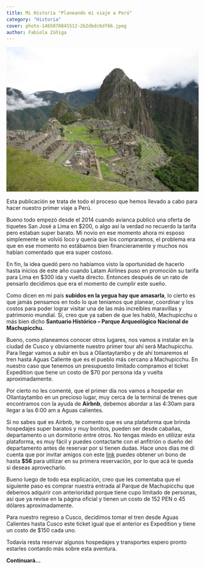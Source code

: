 ```yaml
---
title: Mi Historia "Planeando mi viaje a Perú"
category: "Historia"
cover: photo-1465070845512-2b2dbdc6df66.jpeg
author: Fabiola Zúñiga
---
```


![machupicchu](./photo-1465070845512-2b2dbdc6df66.jpeg)

Esta publicación se trata de todo el proceso que hemos llevado a cabo para hacer nuestro primer viaje a Perú.

Bueno todo empezó desde el 2014 cuando avianca publicó una oferta de tiquetes San José a Lima en $200, o algo así la verdad no recuerdo la tarifa pero estaban super barato. Mi novio en ese momento ahora mi esposo simplemente se volvió loco y quería que los compraramos, el problema era que en ese momento no estábamos bien financieramente y muchos nos habían comentado que era super costoso.

En fin, la idea quedó pero no habíamos visto la oportunidad de hacerlo hasta inicios de este año cuando Latam Airlines puso en promoción su tarifa para Lima en $300 ida y vuelta directo. Entonces después de un rato de pensarlo decidimos que era el momento de cumplir este sueño.

Como dicen en mi país **subidos en la yegua hay que amasarla**, lo cierto es que jamás pensamos en todo lo que teníamos que planear, coordinar y los costos para poder lograr visitar una de las más increíbles maravillas y patrimonio mundial. Sí, creo que ya saben de que les habló, Machupicchu o más bien dicho **Santuario Histórico – Parque Arqueológico Nacional de Machupicchu.**

Bueno, como planeamos conocer otros lugares, nos vamos a instalar en la ciudad de Cusco y obviamente nuestro primer tour ahí será Machupicchu. Para llegar vamos a subir en bus a Ollantaytambo y de ahí tomaremos el tren hasta Aguas Caliente que es el pueblo más cercano a Machupicchu. En nuestro caso que tenemos un presupuesto limitado compramos el ticket Expedition que tiene un costo de $70 por persona ida y vuelta aproximadamente.

Por cierto no les comenté, que el primer día nos vamos a hospedar en Ollantaytambo en un precioso lugar, muy cerca de la terminal de trenes que encontramos con la ayuda de **Airbnb**, debemos abordar a las 4:30am para llegar a las 6:00 am a Aguas calientes.

Si no sabes qué es Airbnb, te comento que es una plataforma que brinda hospedajes super baratos y muy bonitos, pueden ser desde cabañas, departamento o un dormitorio entre otros. No tengas miedo en utilizar esta plataforma, es muy fácil y puedes contactarte con el anfitrión o dueño del departamento antes de reservar por si tienen dudas. Hace unos días me di cuenta que por invitar amigos con este [link](https://es.airbnb.com/c/fabiolaz156?currency) puedes obtener un bono de hasta **$56** para utilizar en su primera reservación, por lo que acá te queda si deseas aprovecharlo.

Bueno luego de todo esa explicación, creo que les comentaba que el siguiente paso es comprar nuestra entrada al Parque de Machupicchu que debemos adquirir con anterioridad porque tiene cupo limitado de personas, así que ya revise en la página oficial y tienen un costo de 152 PEN o 45 dólares aproximadamente.

Para nuestro regreso a Cusco, decidimos tomar el tren desde Aguas Calientes hasta Cusco este ticket igual que el anterior es Expedition y tiene un costo de $150 cada uno.

Todavía resta reservar algunos hospedajes y transportes espero pronto estarles contando más sobre esta aventura.


**Continuará…**
